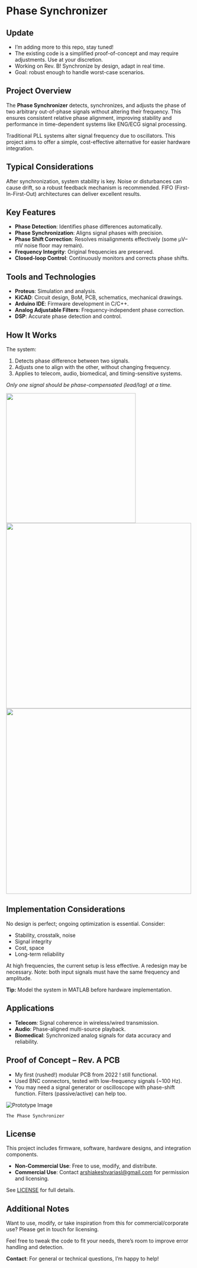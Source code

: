 # Phase Synchronizer

## Update
- I’m adding more to this repo, stay tuned!
- The existing code is a simplified proof-of-concept and may require adjustments. Use at your discretion.
- Working on Rev. B! Synchronize by design, adapt in real time.
- Goal: robust enough to handle worst-case scenarios.

## Project Overview
The **Phase Synchronizer** detects, synchronizes, and adjusts the phase of two arbitrary out-of-phase signals without altering their frequency. This ensures consistent relative phase alignment, improving stability and performance in time-dependent systems like ENG/ECG signal processing.

Traditional PLL systems alter signal frequency due to oscillators. This project aims to offer a simple, cost-effective alternative for easier hardware integration.

## Typical Considerations
After synchronization, system stability is key. Noise or disturbances can cause drift, so a robust feedback mechanism is recommended. FIFO (First-In-First-Out) architectures can deliver excellent results.

## Key Features
- **Phase Detection**: Identifies phase differences automatically.
- **Phase Synchronization**: Aligns signal phases with precision.
- **Phase Shift Correction**: Resolves misalignments effectively (some µV–mV noise floor may remain).
- **Frequency Integrity**: Original frequencies are preserved.
- **Closed-loop Control**: Continuously monitors and corrects phase shifts.

## Tools and Technologies
- **Proteus**: Simulation and analysis.
- **KiCAD**: Circuit design, BoM, PCB, schematics, mechanical drawings.
- **Arduino IDE**: Firmware development in C/C++.
- **Analog Adjustable Filters**: Frequency-independent phase correction.
- **DSP**: Accurate phase detection and control.

## How It Works
The system:
1. Detects phase difference between two signals.
2. Adjusts one to align with the other, without changing frequency.
3. Applies to telecom, audio, biomedical, and timing-sensitive systems.

*Only one signal should be phase-compensated (lead/lag) at a time.*

<img src="https://github.com/user-attachments/assets/9f18a7c6-bf8b-4e75-bf1f-e3aac7fbcd86" width="350x350">

<img src="https://github.com/user-attachments/assets/bac17197-6d40-4e15-acd5-1145ced28a75" width="500x500">

<img src="https://github.com/user-attachments/assets/c3e8beb6-9ef1-4e9c-9389-79d385159a9f" width="500x500">

## Implementation Considerations
No design is perfect; ongoing optimization is essential. Consider:
- Stability, crosstalk, noise
- Signal integrity
- Cost, space
- Long-term reliability

At high frequencies, the current setup is less effective. A redesign may be necessary. Note: both input signals must have the same frequency and amplitude.

**Tip:** Model the system in MATLAB before hardware implementation.

## Applications
- **Telecom**: Signal coherence in wireless/wired transmission.
- **Audio**: Phase-aligned multi-source playback.
- **Biomedical**: Synchronized analog signals for data accuracy and reliability.

## Proof of Concept – Rev. A PCB
- My first (rushed!) modular PCB from 2022 ! still functional.
- Used BNC connectors, tested with low-frequency signals (~100 Hz).
- You may need a signal generator or oscilloscope with phase-shift function. Filters (passive/active) can help too.

![Prototype Image](https://github.com/user-attachments/assets/e3681b8a-cc53-40aa-9b98-96b481a9995d)
                
    The Phase Synchronizer

## License
This project includes firmware, software, hardware designs, and integration components.

- **Non-Commercial Use**: Free to use, modify, and distribute.
- **Commercial Use**: Contact [arshiakeshvariasl@gmail.com](mailto:arshiakeshvariasl@gmail.com) for permission and licensing.

See [LICENSE](./LICENSE) for full details.

## Additional Notes
Want to use, modify, or take inspiration from this for commercial/corporate use? Please get in touch for licensing.

Feel free to tweak the code to fit your needs, there’s room to improve error handling and detection.

**Contact**: For general or technical questions, I’m happy to help!
